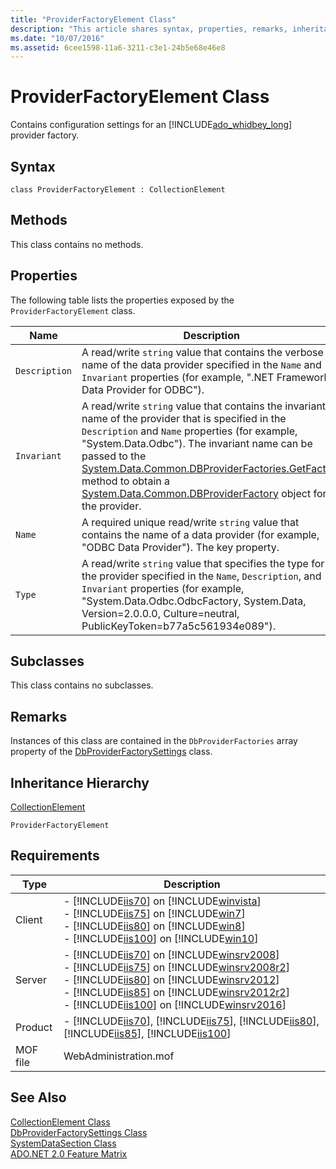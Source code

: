 ```yaml
---
title: "ProviderFactoryElement Class"
description: "This article shares syntax, properties, remarks, inheritance hierarchy, system requirements for the ProviderFactoryElement Class."
ms.date: "10/07/2016"
ms.assetid: 6cee1598-11a6-3211-c3e1-24b5e68e46e8
---
```

# ProviderFactoryElement Class
Contains configuration settings for an [!INCLUDE[ado_whidbey_long](../wmi-provider/includes/ado-whidbey-long-md.md)] provider factory.  
  
## Syntax  
  
```vbs  
class ProviderFactoryElement : CollectionElement  
```  
  
## Methods  
 This class contains no methods.  
  
## Properties  
 The following table lists the properties exposed by the `ProviderFactoryElement` class.  
  
|Name|Description|  
|----------|-----------------|  
|`Description`|A read/write `string` value that contains the verbose name of the data provider specified in the `Name` and `Invariant` properties (for example, ".NET Framework Data Provider for ODBC").|  
|`Invariant`|A read/write `string` value that contains the invariant name of the provider that is specified in the `Description` and `Name` properties (for example, "System.Data.Odbc"). The invariant name can be passed to the [System.Data.Common.DBProviderFactories.GetFactory](https://go.microsoft.com/fwlink/?LinkId=70912) method to obtain a [System.Data.Common.DBProviderFactory](https://go.microsoft.com/fwlink/?LinkId=70913) object for the provider.|  
|`Name`|A required unique read/write `string` value that contains the name of a data provider (for example, "ODBC Data Provider"). The key property.|  
|`Type`|A read/write `string` value that specifies the type for the provider specified in the `Name`, `Description`, and `Invariant` properties (for example, "System.Data.Odbc.OdbcFactory, System.Data, Version=2.0.0.0, Culture=neutral, PublicKeyToken=b77a5c561934e089").|  
  
## Subclasses  
 This class contains no subclasses.  
  
## Remarks  
 Instances of this class are contained in the `DbProviderFactories` array property of the [DbProviderFactorySettings](../wmi-provider/dbproviderfactorysettings-class.md) class.  
  
## Inheritance Hierarchy  
 [CollectionElement](../wmi-provider/collectionelement-class.md)  
  
 `ProviderFactoryElement`  
  
## Requirements  
  
|Type|Description|  
|----------|-----------------|  
|Client|-   [!INCLUDE[iis70](../wmi-provider/includes/iis70-md.md)] on [!INCLUDE[winvista](../wmi-provider/includes/winvista-md.md)]<br />-   [!INCLUDE[iis75](../wmi-provider/includes/iis75-md.md)] on [!INCLUDE[win7](../wmi-provider/includes/win7-md.md)]<br />-   [!INCLUDE[iis80](../wmi-provider/includes/iis80-md.md)] on [!INCLUDE[win8](../wmi-provider/includes/win8-md.md)]<br />-   [!INCLUDE[iis100](../wmi-provider/includes/iis100-md.md)] on [!INCLUDE[win10](../wmi-provider/includes/win10-md.md)]|  
|Server|-   [!INCLUDE[iis70](../wmi-provider/includes/iis70-md.md)] on [!INCLUDE[winsrv2008](../wmi-provider/includes/winsrv2008-md.md)]<br />-   [!INCLUDE[iis75](../wmi-provider/includes/iis75-md.md)] on [!INCLUDE[winsrv2008r2](../wmi-provider/includes/winsrv2008r2-md.md)]<br />-   [!INCLUDE[iis80](../wmi-provider/includes/iis80-md.md)] on [!INCLUDE[winsrv2012](../wmi-provider/includes/winsrv2012-md.md)]<br />-   [!INCLUDE[iis85](../wmi-provider/includes/iis85-md.md)] on [!INCLUDE[winsrv2012r2](../wmi-provider/includes/winsrv2012r2-md.md)]<br />-   [!INCLUDE[iis100](../wmi-provider/includes/iis100-md.md)] on [!INCLUDE[winsrv2016](../wmi-provider/includes/winsrv2016-md.md)]|  
|Product|-   [!INCLUDE[iis70](../wmi-provider/includes/iis70-md.md)], [!INCLUDE[iis75](../wmi-provider/includes/iis75-md.md)], [!INCLUDE[iis80](../wmi-provider/includes/iis80-md.md)], [!INCLUDE[iis85](../wmi-provider/includes/iis85-md.md)], [!INCLUDE[iis100](../wmi-provider/includes/iis100-md.md)]|  
|MOF file|WebAdministration.mof|  
  
## See Also  
 [CollectionElement Class](../wmi-provider/collectionelement-class.md)   
 [DbProviderFactorySettings Class](../wmi-provider/dbproviderfactorysettings-class.md)   
 [SystemDataSection Class](../wmi-provider/systemdatasection-class.md)   
 [ADO.NET 2.0 Feature Matrix](https://go.microsoft.com/fwlink/?LinkId=70915)
